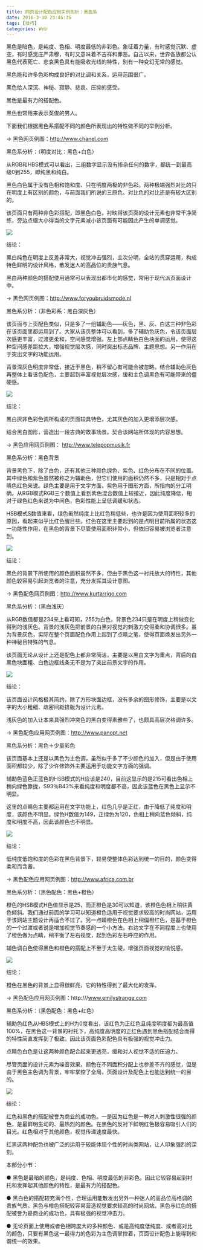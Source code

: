 ```yaml
---
title: 网页设计配色应用实例剖析：黑色系
date: 2016-3-30 23:45:35
tags: [技巧]
categories: Web
---
```


黑色是暗色，是纯度、色相、明度最低的非彩色。象征着力量，有时感觉沉默、虚空，有时感觉庄严肃穆，有时又意味着不吉祥和罪恶。自古以来，世界各族都公认黑色代表死亡、悲哀黑色具有能吸收光线的特性，别有一种变幻无常的感觉。
<!-- more -->
黑色能和许多色彩构成良好的对比调和关系，运用范围很广。

黑色给人深沉、神秘、寂静、悲哀、压抑的感受。

黑色是最有力的搭配色。

黑色也常用来表示英俊的男人。

下面我们根据黑色系搭配不同的颜色所表现出的特性做不同的举例分析。

→ 黑色网页例图：http://www.chanel.com

黑色系分析：（明度对比：黑色+白色）

从RGB和HBS模式可以看出，三组数字显示没有掺杂任何的数字，都统一到最高级0到255，即纯黑和纯白。

黑色白色属于没有色相和饱和度、只在明度两极的非色彩。两种极端强烈对比的只在明度上有区别的颜色，与前面我们所说的三原色、对比色的对比还是有较大区别的。

该页面只有两种非色彩搭配，即黑色白色，衬映得该页面的设计元素也非常干净简练，旁边点缀大小得当的文字元素减小该页面有可能因此产生的单调感觉。

![](/file/img/tool/march/0330/501.jpg)

结论：

黑白纯色在明度上反差非常大，视觉冲击强烈，主次分明，全站的贯穿运用，构成特色鲜明的设计风格，散发迷人的高品位的贵族气息。

黑白两种颜色的搭配使用通常可以表现出都市化的感觉，常用于现代派页面设计中。

→ 黑色网页例图：http://www.foryoubruidsmode.nl

黑色系分析：（非色彩系：黑白深灰色）

该页面与上页配色类似，只是多了一组辅助色——灰色，黑、灰、白这三种非色彩在该页面里都运用到了。大家从该页整体可以看到，多了辅助色灰色，令该页面层次感更丰富，过渡更柔和，空间感觉增强。左上部点睛色白色块面的运用，使得这种空间感差距拉大，增强视觉层次感，同时突出标志品牌、主题思想。另一作用在于突出文字的功能运用。

背景深灰色明度非常低，接近于黑色，稍不留心有可能会被忽略。结合辅助色灰色再整体上看该色配色，主要起到丰富视觉层次感，缓和主色调黑色有可能带来的僵硬感。

![](/file/img/tool/march/0330/502.jpg)

结论：

黑白灰非色彩色调所构成的页面较具特色，尤其灰色的加入更增添层次感。

结合黑白图形，营造出一段古典的故事场景。契合该网站所体现的内容思想。

→ 黑色应用网页例图： http://www.telepopmusik.fr

黑色系分析：黑色背景

背景黑色下，除了白色，还有其他三种颜色绿色、紫色、红色分布在不同的位置。其中绿色和紫色虽然被称之为辅助色，但它们使用的面积仍然不多，只是相对于点睛色红色来说。绿色主要是用于文字方面，紫色用于图形方面，所指向的分工明确。从RGB模式RGB三个数值上看到紫色混合数值上较接近，因此纯度降低，相对于绿色红色来说为中间色，色彩性能上呈低调缓和状态。

HSB模式S数值来看，绿色虽然纯度上比红色稍低些，也许是因为使用面积较多的原因，看起来似乎比红色醒目些。红色在这里主要起到的是点明目前所属的状态这一功能性作用，在黑色的背景下尽管使用面积非常小，但依旧容易被浏览者注意到。

![](/file/img/tool/march/0330/503.jpg)

结论：

黑色的背景下所使用的颜色面积虽然不多，但由于黑色这一衬托放大的特性，其他颜色较容易引起浏览者的注意，充分发挥其设计意图。

→ 黑色配色网页例图：http://www.kurtarrigo.com

黑色系分析：（黑白浅灰）

从RGB数值都是234来上看可知，255为白色，背景色234只是在明度上稍做变化得到的浅灰色。背景的浅灰色把前景的白黑对视觉的刺激力变得柔和协调很多。虽为背景灰色，实际在整个页面配色作用上起到了点睛之笔，使得页面焕发出另外一种神秘且特殊的气息。

该页面无论从设计上还是配色上都非常简洁，主要是以黑白文字为重点，背后的白黑色块面粗、白色边框线条无不是为了突出前景文字的作用。

![](/file/img/tool/march/0330/504.jpg)

结论：

该页面设计风格极其简约，除了方形块面边框，没有多余的图形修饰，主要是以文字的大小粗细、疏密间距排版为设计元素。

浅灰色的加入让本来具强烈冲突色的黑白变得素雅些了，也颇具高层次格调许多。

→ 黑色配色应用网页例图：http://www.panopt.net

黑色系分析：黑色＋少量彩色

该页面基本上还是以黑色为主色调，虽然似乎多了不少颜色的加入，但是由于使用面积都较少，除了少许修饰外主要运用于功能文字方面的强调。

辅助色蓝色正蓝色的HSB模式的H应该是240，目前这显示的是215可看出色相上稍向绿色靠拢，S93％B43%来看纯度和明度都不高，因此该蓝色在黑色上显示不明显。

这里的点睛色主要都运用在文字功能上，红色几乎是正红，由于降低了纯度和明度，该颜色不明显。绿色H数值为149，正绿色为120，色相上稍向蓝色倾斜，纯度和明度不高，因此该颜色也不明显。

![](/file/img/tool/march/0330/505.jpg)

结论：

低纯度低饱和度的色彩在黑色背景下，较易使整体色彩达到统一的目的，颜色变得柔和而含蓄。

→ 黑色配色应用网页例图：http://www.africa.com.br

黑色系分析：（黑色配色：黑色+橙色）

橙色的HSB模式H色值显示是25，而正橙色是30可以知道，该橙色色相上稍往黄色倾斜。我们通过前面的学习可以知道橙色适用于视觉要求较高的时尚网站，运用于该网站主题设计再适合不过了。另一点睛橙色在色相上稍偏橙红色，是基于橙色的一个过渡或者说是增加视觉节奏感的一个小方法。右边文字在不同程度上也使用了橙色做为点睛，稍平衡了左右视觉，起到色彩左右呼应的作用。

辅色调白色使得黑色和橙色的搭配上不至于太生硬，增强页面视觉的愉悦感。

![](/file/img/tool/march/0330/506.jpg)

结论：

橙色在黑色的背景上显得很鲜亮，它的特性得到了最大化的发挥。

→ 黑色配色应用网页例图：http:///www.emilystrange.com

黑色系分析：（黑色配色：黑色+红色）

辅助色红色从HBS模式上的H为0度看出，该红色为正红色且纯度明度都为最高值100%，在黑色这一背景的衬托下，高纯度高明度的正红色遇到黑色搭配结合而得的特性简直发挥到了极致。因此该页面色彩配色具有极强的视觉冲击力。

点睛色白色是让这两种颜色配合起来更透亮，缓和对人视觉不适的压迫力。

尽管页面的设计元素为噪音效果，颜色在不同面积分配上也参差不齐的感觉，但是由于黑色主色调为背景，牢牢掌控了全局，页面设计及配色上也能达到统一的目的。

![](/file/img/tool/march/0330/507.jpg)

结论：

红色和黑色的搭配被誉为商业的成功色。一是因为红色是一种对人刺激性很强的颜色，是最鲜明生动的、最热烈的颜色。在黑色的反衬下鲜明红色极容易吸引人们的目光。红色相对于其他颜色，视觉传递速度最快。

红黑这两种配色也被广泛的运用于较能体现个性的时尚类网站，让人印象强烈的深刻。

本部分小节：

● 黑色是最暗的颜色，是纯度、色相、明度最低的非彩色。因此它较容易起到衬托和发挥起其他颜色的特性，是最有力的搭配色。

● 黑白色的搭配较充满个性，合理运用能散发出另外一种迷人的高品位高格调的贵族气质。黑色与橙色搭配较容易营造视觉要求较高的时尚网站。黑色与红色的搭配被誉为是商业的成功色，具有极强的视觉冲击力。

● 无论页面上使用或者色相跨度大的多种颜色、或是高纯度低纯度、或者高对比的颜色，只要有黑色这一最得力的色彩为主色调掌控着，页面设计配色上能得到和谐统一的效果。

